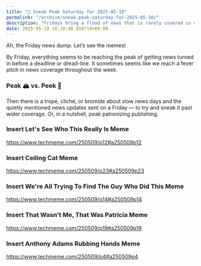 ```yaml
---
title: "🔮 Sneak Peak Saturday for 2025-05-10"
permalink: "/archive/sneak-peak-saturday-for-2025-05-10/"
description: "Fridays bring a flood of news that is rarely covered in depth."
date: 2025-05-10 18:30:40.858719+00:00
---
```


<!-- buttondown-editor-mode: fancy --><p>Ah, the Friday news dump. Let’s see the memes!</p><p>By Friday, everything seems to be reaching the peak of getting news turned in before a deadline or dread-line. It sometimes seems like we reach a fever pitch in news coverage throughout the week.</p><h3>Peak 🏔️ vs. Peek 👀</h3><p>Then there is a trope, cliché, or bromide about slow news days and the quietly mentioned news updates sent on a Friday — to try and sneak it past wider coverage. Or, in a nutshell, peak patronizing publishing.</p><h3>Insert Let's See Who This Really Is Meme</h3><p><a target="_blank" rel="noopener noreferrer nofollow" href="https://www.techmeme.com/250509/p12#a250509p12">https://www.techmeme.com/250509/p12#a250509p12</a></p><h3>Insert Ceiling Cat Meme</h3><p><a target="_blank" rel="noopener noreferrer nofollow" href="https://www.techmeme.com/250509/p23#a250509p23">https://www.techmeme.com/250509/p23#a250509p23</a></p><h3>Insert We're All Trying To Find The Guy Who Did This Meme</h3><p><a target="_blank" rel="noopener noreferrer nofollow" href="https://www.techmeme.com/250509/p14#a250509p14">https://www.techmeme.com/250509/p14#a250509p14</a></p><h3>Insert That Wasn't Me, That Was Patricia Meme</h3><p><a target="_blank" rel="noopener noreferrer nofollow" href="https://www.techmeme.com/250509/p19#a250509p19">https://www.techmeme.com/250509/p19#a250509p19</a></p><h3>Insert Anthony Adams Rubbing Hands Meme</h3><p><a target="_blank" rel="noopener noreferrer nofollow" href="https://www.techmeme.com/250509/p4#a250509p4">https://www.techmeme.com/250509/p4#a250509p4</a></p>
